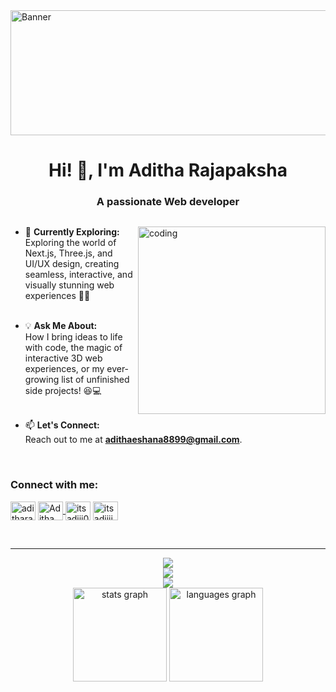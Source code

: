 <img src="https://media3.giphy.com/media/v1.Y2lkPTc5MGI3NjExOG41aWhibXhkZ2VwNGR2anJ6dHhuMXY0dGlsdWdvam50aHptejFzYiZlcD12MV9pbnRlcm5hbF9naWZfYnlfaWQmY3Q9Zw/NKEt9elQ5cR68/giphy.webp" align="center" alt="Banner" height="200" width="2000">


<h1 align="center">Hi! 👋, I'm Aditha Rajapaksha</h1>
<h3 align="center">A passionate Web developer</h3> 


<p align="left"> <a href="https://twitter.com/" target="blank"><img src="https://img.shields.io/twitter/follow/?logo=twitter&style=for-the-badge" alt="" /></a> </p>

- 🌱 **Currently Exploring:**                                     <img align="right" alt="coding" width="300"  
src="https://camo.githubusercontent.com/4d9f5ecceb711eec6e2018f38a5677dc657c9738d4a65ba3b928c41c0a45b439/68747470733a2f2f6d69726f2e6d656469756d2e636f6d2f6d61782f313336302f302a37513379765349765f7430696f4a2d5a2e676966">
  <br>Exploring the world of Next.js, Three.js, and UI/UX design, creating seamless, interactive, and visually stunning web experiences 🚀🎨<br><br>

- 💡 **Ask Me About:**  
  How I bring ideas to life with code, the magic of interactive 3D web experiences, or my ever-growing list of unfinished side projects! 😆💻 <br><br> 

- 📫 **Let's Connect:**  
  Reach out to me at **[adithaeshana8899@gmail.com](mailto:adithaeshana8899@gmail.com)**.


<br>
<h3 align="left">Connect with me:</h3>
<p align="left">
<a href="https://twitter.com/aditharajapaksh" target="blank"><img align="center" src="https://raw.githubusercontent.com/rahuldkjain/github-profile-readme-generator/master/src/images/icons/Social/twitter.svg" alt="aditharajapaksh" height="30" width="40" /></a>
<a href="https://www.linkedin.com/in/aditha-rajapaksha-a7b2b6307/" target="_blank">
    <img align="center" src="https://raw.githubusercontent.com/rahuldkjain/github-profile-readme-generator/master/src/images/icons/Social/linked-in-alt.svg" alt="Aditha Rajapaksha" height="30" width="40" />
</a>
<a href="https://fb.com/itsadiii001" target="blank"><img align="center" src="https://raw.githubusercontent.com/rahuldkjain/github-profile-readme-generator/master/src/images/icons/Social/facebook.svg" alt="itsadiii001" height="30" width="40" /></a>
<a href="https://instagram.com/itsadiiii__" target="blank"><img align="center" src="https://raw.githubusercontent.com/rahuldkjain/github-profile-readme-generator/master/src/images/icons/Social/instagram.svg" alt="itsadiiii__" height="30" width="40" /></a>
</p>
<br>
<hr>

<div align="center">
    <img src="https://skillicons.dev/icons?i=react,nodejs,tailwind,html,css" /><br>
    <img src="https://skillicons.dev/icons?i=js,java,py,mongodb,mysql,git,figma" /><br>
  <img src="https://skillicons.dev/icons?i=vscode,androidstudio" />
</div>


<div align="center">
     <img src="https://github-readme-stats.vercel.app/api?username=ad1tha&hide_title=false&hide_rank=false&show_icons=true&include_all_commits=true&count_private=true&disable_animations=false&theme=dracula&locale=en&hide_border=true&order=1&cache_seconds=1800" height="150" alt="stats graph"  />
     <img src="https://github-readme-stats.vercel.app/api/top-langs?username=ad1tha&locale=en&hide_title=false&layout=compact&card_width=320&langs_count=7&theme=dracula&hide_border=true&order=2" height="150" alt="languages graph"  />
</div>     

